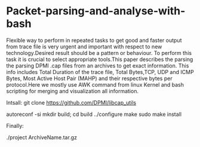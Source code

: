 # Packet-parsing-and-analyse-with-bash

Flexible way to perform in repeated tasks to get good and faster output from trace file is very urgent and important with respect to new technology.Desired result should
be a pattern or behaviour. To perform this task it is crucial to select appropriate tools.This paper describes the parsing
the parsing DPMI .cap files from an archives to get exact information. This info includes Total Duration of the trace file, Total Bytes,TCP, UDP and ICMP Bytes, Most Active Host Pair
(MAHP) and their respective bytes per protocol.Here we mostly use AWK command from linux Kernel and bash scripting for merging and visualization all information.



Intsall:
git clone https://github.com/DPMI/libcap_utils

autoreconf -si
mkdir build; cd build
../configure 
make
sudo make install

Finally:


./project ArchiveName.tar.gz
